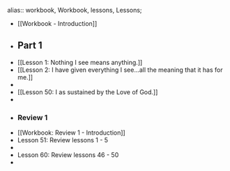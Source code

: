 alias:: workbook, Workbook, lessons, Lessons;

- [[Workbook - Introduction]]
- ## Part 1
- [[Lesson 1: Nothing I see means anything.]]
- [[Lesson 2: I have given everything I see...all the meaning that it has for me.]]
-
- [[Lesson 50: I as sustained by the Love of God.]]
-
- ### Review 1
- [[Workbook: Review 1 - Introduction]]
- Lesson 51: Review lessons 1 - 5
-
- Lesson 60: Review lessons 46 - 50
-